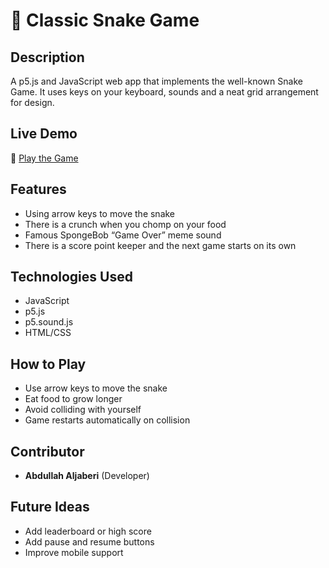 # 🐍 Classic Snake Game

## Description
A p5.js and JavaScript web app that implements the well-known Snake Game. It uses keys on your keyboard, sounds and a neat grid arrangement for design.

## Live Demo
🔗 [Play the Game](https://abdullahaljaberi.github.io/snake/)

## Features
- Using arrow keys to move the snake
- There is a crunch when you chomp on your food
- Famous SpongeBob “Game Over” meme sound
- There is a score point keeper and the next game starts on its own

## Technologies Used
- JavaScript
- p5.js
- p5.sound.js
- HTML/CSS

## How to Play
- Use arrow keys to move the snake
- Eat food to grow longer
- Avoid colliding with yourself
- Game restarts automatically on collision

## Contributor
- **Abdullah Aljaberi** (Developer)

## Future Ideas
- Add leaderboard or high score
- Add pause and resume buttons
- Improve mobile support
